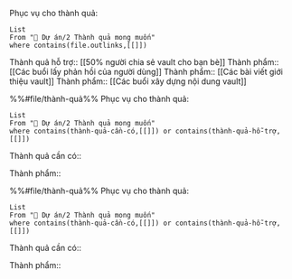 Phục vụ cho thành quả:
```dataview
List 
From "📐 Dự án/2 Thành quả mong muốn" 
where contains(file.outlinks,[[]])
```
Thành quả hỗ trợ:: [[50% người chia sẻ vault cho bạn bè]]
Thành phẩm:: [[Các buổi lấy phản hồi của người dùng]]
Thành phẩm:: [[Các bài viết giới thiệu vault]]
Thành phẩm:: [[Các buổi xây dựng nội dung vault]]

%%#file/thành-quả%%
Phục vụ cho thành quả:
```dataview
List 
From "📐 Dự án/2 Thành quả mong muốn" 
where contains(thành-quả-cần-có,[[]]) or contains(thành-quả-hỗ-trợ,[[]]) 
```
Thành quả cần có:: 

Thành phẩm:: 

%%#file/thành-quả%%
Phục vụ cho thành quả:
```dataview
List 
From "📐 Dự án/2 Thành quả mong muốn" 
where contains(thành-quả-cần-có,[[]]) or contains(thành-quả-hỗ-trợ,[[]]) 
```
Thành quả cần có:: 

Thành phẩm:: 